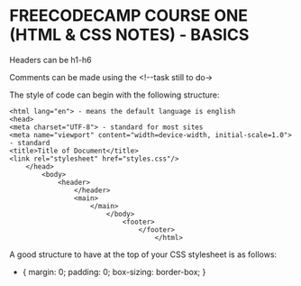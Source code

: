 # FREECODECAMP COURSE ONE (HTML & CSS NOTES) - BASICS

Headers can be h1-h6

Comments can be made using the <!--task still to do->

The style of code can begin with the following structure: 

<!DOCTYPE html>
    <html lang="en"> - means the default language is english
    <head>
    <meta charset="UTF-8"> - standard for most sites
    <meta name="viewport" content="width=device-width, initial-scale=1.0"> - standard
    <title>Title of Document</title>
    <link rel="stylesheet" href="styles.css"/>
        </head>
            <body>
                <header>
                    </header>
                    <main>
                        </main>
                            </body>
                                <footer>
                                    </footer>
                                        </html>

A good structure to have at the top of your CSS stylesheet is as follows: 

* {
    margin: 0;
    padding: 0;
    box-sizing: border-box; 
}
